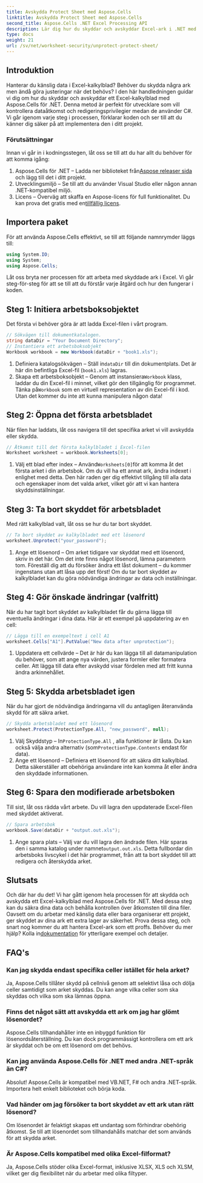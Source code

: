 ```yaml
---
title: Avskydda Protect Sheet med Aspose.Cells
linktitle: Avskydda Protect Sheet med Aspose.Cells
second_title: Aspose.Cells .NET Excel Processing API
description: Lär dig hur du skyddar och avskyddar Excel-ark i .NET med Aspose.Cells. Följ den här steg-för-steg-guiden för att säkra dina kalkylblad.
type: docs
weight: 21
url: /sv/net/worksheet-security/unprotect-protect-sheet/
---
```

## Introduktion
Hanterar du känslig data i Excel-kalkylblad? Behöver du skydda några ark men ändå göra justeringar när det behövs? I den här handledningen guidar vi dig om hur du skyddar och avskyddar ett Excel-kalkylblad med Aspose.Cells för .NET. Denna metod är perfekt för utvecklare som vill kontrollera dataåtkomst och redigeringsprivilegier medan de använder C#. Vi går igenom varje steg i processen, förklarar koden och ser till att du känner dig säker på att implementera den i ditt projekt.
### Förutsättningar
Innan vi går in i kodningsstegen, låt oss se till att du har allt du behöver för att komma igång:
1.  Aspose.Cells för .NET – Ladda ner biblioteket från[Aspose releaser sida](https://releases.aspose.com/cells/net/) och lägg till det i ditt projekt.
2. Utvecklingsmiljö – Se till att du använder Visual Studio eller någon annan .NET-kompatibel miljö.
3. Licens – Överväg att skaffa en Aspose-licens för full funktionalitet. Du kan prova det gratis med en[tillfällig licens](https://purchase.aspose.com/temporary-license/).
## Importera paket
För att använda Aspose.Cells effektivt, se till att följande namnrymder läggs till:
```csharp
using System.IO;
using System;
using Aspose.Cells;
```
Låt oss bryta ner processen för att arbeta med skyddade ark i Excel. Vi går steg-för-steg för att se till att du förstår varje åtgärd och hur den fungerar i koden.
## Steg 1: Initiera arbetsboksobjektet
Det första vi behöver göra är att ladda Excel-filen i vårt program.
```csharp
// Sökvägen till dokumentkatalogen.
string dataDir = "Your Document Directory";
// Instantiera ett arbetsboksobjekt
Workbook workbook = new Workbook(dataDir + "book1.xls");
```
1.  Definiera katalogsökvägen – Ställ in`dataDir` till din dokumentplats. Det är här din befintliga Excel-fil (`book1.xls`) lagras.
2.  Skapa ett arbetsboksobjekt – Genom att instansiera`Workbook` klass, laddar du din Excel-fil i minnet, vilket gör den tillgänglig för programmet.
 Tänka på`Workbook` som en virtuell representation av din Excel-fil i kod. Utan det kommer du inte att kunna manipulera någon data!
## Steg 2: Öppna det första arbetsbladet
När filen har laddats, låt oss navigera till det specifika arket vi vill avskydda eller skydda.
```csharp
// Åtkomst till det första kalkylbladet i Excel-filen
Worksheet worksheet = workbook.Worksheets[0];
```
1.  Välj ett blad efter index – Använd`Worksheets[0]`för att komma åt det första arket i din arbetsbok. Om du vill ha ett annat ark, ändra indexet i enlighet med detta.
Den här raden ger dig effektivt tillgång till alla data och egenskaper inom det valda arket, vilket gör att vi kan hantera skyddsinställningar.
## Steg 3: Ta bort skyddet för arbetsbladet
Med rätt kalkylblad valt, låt oss se hur du tar bort skyddet.
```csharp
// Ta bort skyddet av kalkylbladet med ett lösenord
worksheet.Unprotect("your_password");
```
1. Ange ett lösenord – Om arket tidigare var skyddat med ett lösenord, skriv in det här. Om det inte finns något lösenord, lämna parametern tom.
Föreställ dig att du försöker ändra ett låst dokument – du kommer ingenstans utan att låsa upp det först! Om du tar bort skyddet av kalkylbladet kan du göra nödvändiga ändringar av data och inställningar.
## Steg 4: Gör önskade ändringar (valfritt)
När du har tagit bort skyddet av kalkylbladet får du gärna lägga till eventuella ändringar i dina data. Här är ett exempel på uppdatering av en cell:
```csharp
// Lägga till en exempeltext i cell A1
worksheet.Cells["A1"].PutValue("New data after unprotection");
```
1. Uppdatera ett cellvärde – Det är här du kan lägga till all datamanipulation du behöver, som att ange nya värden, justera formler eller formatera celler.
Att lägga till data efter avskydd visar fördelen med att fritt kunna ändra arkinnehållet.
## Steg 5: Skydda arbetsbladet igen
När du har gjort de nödvändiga ändringarna vill du antagligen återanvända skydd för att säkra arket.
```csharp
// Skydda arbetsbladet med ett lösenord
worksheet.Protect(ProtectionType.All, "new_password", null);
```
1.  Välj Skyddstyp – In`ProtectionType.All` , alla funktioner är låsta. Du kan också välja andra alternativ (som`ProtectionType.Contents` endast för data).
2. Ange ett lösenord – Definiera ett lösenord för att säkra ditt kalkylblad. Detta säkerställer att obehöriga användare inte kan komma åt eller ändra den skyddade informationen.
## Steg 6: Spara den modifierade arbetsboken
Till sist, låt oss rädda vårt arbete. Du vill lagra den uppdaterade Excel-filen med skyddet aktiverat.
```csharp
// Spara arbetsbok
workbook.Save(dataDir + "output.out.xls");
```
1.  Ange spara plats – Välj var du vill lagra den ändrade filen. Här sparas den i samma katalog under namnet`output.out.xls`.
Detta fullbordar din arbetsboks livscykel i det här programmet, från att ta bort skyddet till att redigera och återskydda arket.

## Slutsats
Och där har du det! Vi har gått igenom hela processen för att skydda och avskydda ett Excel-kalkylblad med Aspose.Cells för .NET. Med dessa steg kan du säkra dina data och behålla kontrollen över åtkomsten till dina filer. 
 Oavsett om du arbetar med känslig data eller bara organiserar ett projekt, ger skyddet av dina ark ett extra lager av säkerhet. Prova dessa steg, och snart nog kommer du att hantera Excel-ark som ett proffs. Behöver du mer hjälp? Kolla in[dokumentation](https://reference.aspose.com/cells/net/) för ytterligare exempel och detaljer.
## FAQ's
### Kan jag skydda endast specifika celler istället för hela arket?  
Ja, Aspose.Cells tillåter skydd på cellnivå genom att selektivt låsa och dölja celler samtidigt som arket skyddas. Du kan ange vilka celler som ska skyddas och vilka som ska lämnas öppna.
### Finns det något sätt att avskydda ett ark om jag har glömt lösenordet?  
Aspose.Cells tillhandahåller inte en inbyggd funktion för lösenordsåterställning. Du kan dock programmässigt kontrollera om ett ark är skyddat och be om ett lösenord om det behövs.
### Kan jag använda Aspose.Cells för .NET med andra .NET-språk än C#?  
Absolut! Aspose.Cells är kompatibel med VB.NET, F# och andra .NET-språk. Importera helt enkelt biblioteket och börja koda.
### Vad händer om jag försöker ta bort skyddet av ett ark utan rätt lösenord?  
Om lösenordet är felaktigt skapas ett undantag som förhindrar obehörig åtkomst. Se till att lösenordet som tillhandahålls matchar det som används för att skydda arket.
### Är Aspose.Cells kompatibel med olika Excel-filformat?  
Ja, Aspose.Cells stöder olika Excel-format, inklusive XLSX, XLS och XLSM, vilket ger dig flexibilitet när du arbetar med olika filtyper.
